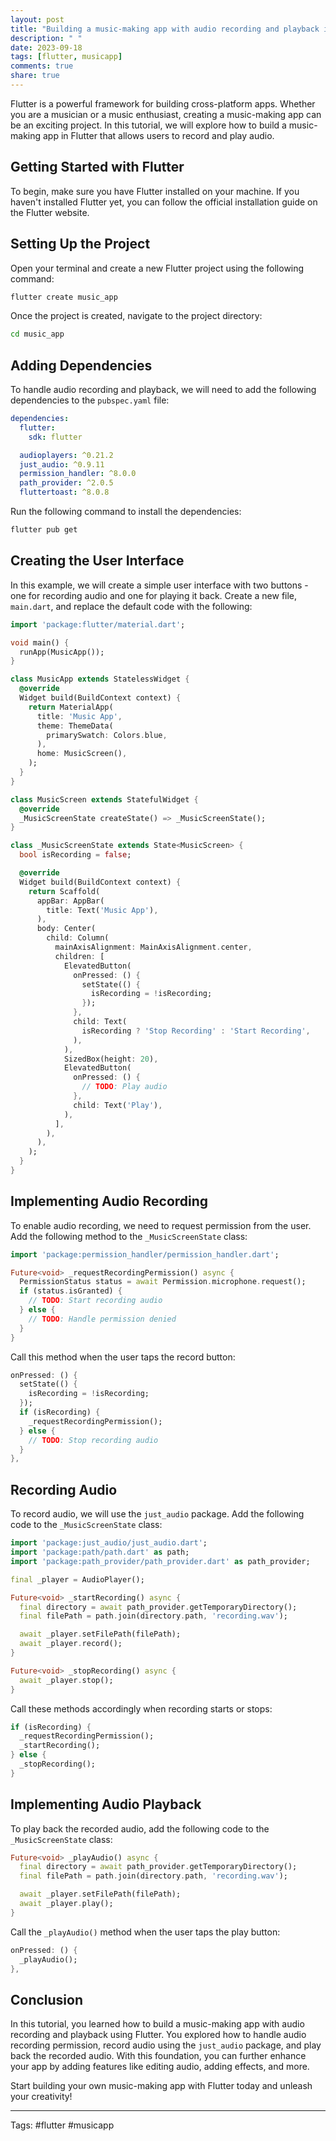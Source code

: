 ```yaml
---
layout: post
title: "Building a music-making app with audio recording and playback in Flutter"
description: " "
date: 2023-09-18
tags: [flutter, musicapp]
comments: true
share: true
---
```


Flutter is a powerful framework for building cross-platform apps. Whether you are a musician or a music enthusiast, creating a music-making app can be an exciting project. In this tutorial, we will explore how to build a music-making app in Flutter that allows users to record and play audio.

## Getting Started with Flutter

To begin, make sure you have Flutter installed on your machine. If you haven't installed Flutter yet, you can follow the official installation guide on the Flutter website.

## Setting Up the Project

Open your terminal and create a new Flutter project using the following command:

```sh
flutter create music_app
```

Once the project is created, navigate to the project directory:

```sh
cd music_app
```

## Adding Dependencies

To handle audio recording and playback, we will need to add the following dependencies to the `pubspec.yaml` file:

```yaml
dependencies:
  flutter:
    sdk: flutter

  audioplayers: ^0.21.2
  just_audio: ^0.9.11
  permission_handler: ^8.0.0 
  path_provider: ^2.0.5
  fluttertoast: ^8.0.8
```

Run the following command to install the dependencies:

```sh
flutter pub get
```

## Creating the User Interface

In this example, we will create a simple user interface with two buttons - one for recording audio and one for playing it back. Create a new file, `main.dart`, and replace the default code with the following:

```dart
import 'package:flutter/material.dart';

void main() {
  runApp(MusicApp());
}

class MusicApp extends StatelessWidget {
  @override
  Widget build(BuildContext context) {
    return MaterialApp(
      title: 'Music App',
      theme: ThemeData(
        primarySwatch: Colors.blue,
      ),
      home: MusicScreen(),
    );
  }
}

class MusicScreen extends StatefulWidget {
  @override
  _MusicScreenState createState() => _MusicScreenState();
}

class _MusicScreenState extends State<MusicScreen> {
  bool isRecording = false;

  @override
  Widget build(BuildContext context) {
    return Scaffold(
      appBar: AppBar(
        title: Text('Music App'),
      ),
      body: Center(
        child: Column(
          mainAxisAlignment: MainAxisAlignment.center,
          children: [
            ElevatedButton(
              onPressed: () {
                setState(() {
                  isRecording = !isRecording;
                });
              },
              child: Text(
                isRecording ? 'Stop Recording' : 'Start Recording',
              ),
            ),
            SizedBox(height: 20),
            ElevatedButton(
              onPressed: () {
                // TODO: Play audio
              },
              child: Text('Play'),
            ),
          ],
        ),
      ),
    );
  }
}
```

## Implementing Audio Recording

To enable audio recording, we need to request permission from the user. Add the following method to the `_MusicScreenState` class:

```dart
import 'package:permission_handler/permission_handler.dart';

Future<void> _requestRecordingPermission() async {
  PermissionStatus status = await Permission.microphone.request();
  if (status.isGranted) {
    // TODO: Start recording audio
  } else {
    // TODO: Handle permission denied
  }
}
```

Call this method when the user taps the record button:

```dart
onPressed: () {
  setState(() {
    isRecording = !isRecording;
  });
  if (isRecording) {
    _requestRecordingPermission();
  } else {
    // TODO: Stop recording audio
  }
},
```

## Recording Audio
 
To record audio, we will use the `just_audio` package. Add the following code to the `_MusicScreenState` class:

```dart
import 'package:just_audio/just_audio.dart';
import 'package:path/path.dart' as path;
import 'package:path_provider/path_provider.dart' as path_provider;

final _player = AudioPlayer();

Future<void> _startRecording() async {
  final directory = await path_provider.getTemporaryDirectory();
  final filePath = path.join(directory.path, 'recording.wav');

  await _player.setFilePath(filePath);
  await _player.record();
}

Future<void> _stopRecording() async {
  await _player.stop();
}
```

Call these methods accordingly when recording starts or stops:

```dart
if (isRecording) {
  _requestRecordingPermission();
  _startRecording();
} else {
  _stopRecording();
}
```

## Implementing Audio Playback

To play back the recorded audio, add the following code to the `_MusicScreenState` class:

```dart
Future<void> _playAudio() async {
  final directory = await path_provider.getTemporaryDirectory();
  final filePath = path.join(directory.path, 'recording.wav');

  await _player.setFilePath(filePath);
  await _player.play();
}

```

Call the `_playAudio()` method when the user taps the play button:

```dart
onPressed: () {
  _playAudio();
},
```

## Conclusion

In this tutorial, you learned how to build a music-making app with audio recording and playback using Flutter. You explored how to handle audio recording permission, record audio using the `just_audio` package, and play back the recorded audio. With this foundation, you can further enhance your app by adding features like editing audio, adding effects, and more.

Start building your own music-making app with Flutter today and unleash your creativity!

---
Tags: #flutter #musicapp